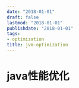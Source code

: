 ```yaml
---
date: "2018-01-01"
draft: false
lastmod: "2018-01-01"
publishdate: "2018-01-01"
tags:
- optimization
title: jvm-optimization
---
```

# java性能优化